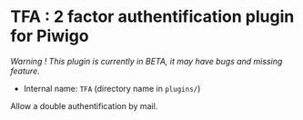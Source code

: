 # TFA : 2 factor authentification plugin for Piwigo

*Warning ! This plugin is currently in BETA, it may have bugs and missing feature.*

* Internal name: `TFA` (directory name in `plugins/`)

Allow a double authentification by mail.